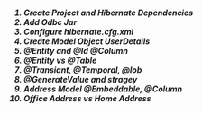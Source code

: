<h5>
		<ol>
			<li>Create Project and Hibernate Dependencies</li>
			<li>Add Odbc Jar</li>
			<li>Configure hibernate.cfg.xml</li>
			<li>Create Model Object UserDetails</li>
			<li>@Entity and @Id @Column</li>
			<li>@Entity vs @Table</li>
			<li>@Transiant, @Temporal, @lob</li>
			<li>@GenerateValue and stragey</li>
			<li>Address Model @Embeddable, @Column</li>
			<li>Office Address vs Home Address</li>
		</ol>
</h5>